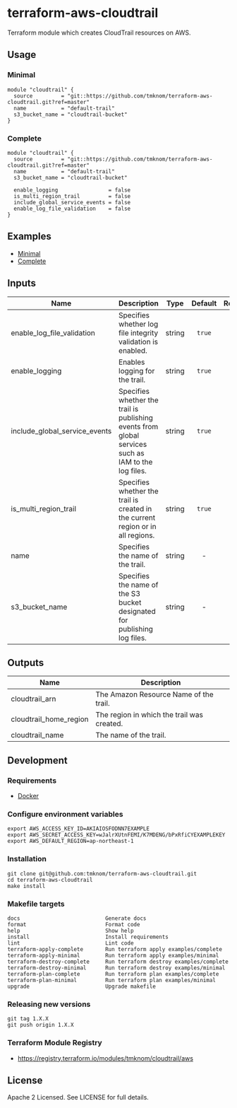 # terraform-aws-cloudtrail

Terraform module which creates CloudTrail resources on AWS.

## Usage

### Minimal

```hcl
module "cloudtrail" {
  source         = "git::https://github.com/tmknom/terraform-aws-cloudtrail.git?ref=master"
  name           = "default-trail"
  s3_bucket_name = "cloudtrail-bucket"
}
```

### Complete

```hcl
module "cloudtrail" {
  source         = "git::https://github.com/tmknom/terraform-aws-cloudtrail.git?ref=master"
  name           = "default-trail"
  s3_bucket_name = "cloudtrail-bucket"

  enable_logging                = false
  is_multi_region_trail         = false
  include_global_service_events = false
  enable_log_file_validation    = false
}
```

## Examples

- [Minimal](https://github.com/tmknom/terraform-aws-cloudtrail/tree/master/examples/minimal)
- [Complete](https://github.com/tmknom/terraform-aws-cloudtrail/tree/master/examples/complete)

## Inputs

| Name                          | Description                                                                                         |  Type  | Default | Required |
| ----------------------------- | --------------------------------------------------------------------------------------------------- | :----: | :-----: | :------: |
| enable_log_file_validation    | Specifies whether log file integrity validation is enabled.                                         | string | `true`  |    no    |
| enable_logging                | Enables logging for the trail.                                                                      | string | `true`  |    no    |
| include_global_service_events | Specifies whether the trail is publishing events from global services such as IAM to the log files. | string | `true`  |    no    |
| is_multi_region_trail         | Specifies whether the trail is created in the current region or in all regions.                     | string | `true`  |    no    |
| name                          | Specifies the name of the trail.                                                                    | string |    -    |   yes    |
| s3_bucket_name                | Specifies the name of the S3 bucket designated for publishing log files.                            | string |    -    |   yes    |

## Outputs

| Name                   | Description                                |
| ---------------------- | ------------------------------------------ |
| cloudtrail_arn         | The Amazon Resource Name of the trail.     |
| cloudtrail_home_region | The region in which the trail was created. |
| cloudtrail_name        | The name of the trail.                     |

## Development

### Requirements

- [Docker](https://www.docker.com/)

### Configure environment variables

```shell
export AWS_ACCESS_KEY_ID=AKIAIOSFODNN7EXAMPLE
export AWS_SECRET_ACCESS_KEY=wJalrXUtnFEMI/K7MDENG/bPxRfiCYEXAMPLEKEY
export AWS_DEFAULT_REGION=ap-northeast-1
```

### Installation

```shell
git clone git@github.com:tmknom/terraform-aws-cloudtrail.git
cd terraform-aws-cloudtrail
make install
```

### Makefile targets

```text
docs                           Generate docs
format                         Format code
help                           Show help
install                        Install requirements
lint                           Lint code
terraform-apply-complete       Run terraform apply examples/complete
terraform-apply-minimal        Run terraform apply examples/minimal
terraform-destroy-complete     Run terraform destroy examples/complete
terraform-destroy-minimal      Run terraform destroy examples/minimal
terraform-plan-complete        Run terraform plan examples/complete
terraform-plan-minimal         Run terraform plan examples/minimal
upgrade                        Upgrade makefile
```

### Releasing new versions

```shell
git tag 1.X.X
git push origin 1.X.X
```

### Terraform Module Registry

- <https://registry.terraform.io/modules/tmknom/cloudtrail/aws>

## License

Apache 2 Licensed. See LICENSE for full details.
